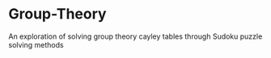 # Group-Theory
An exploration of solving group theory cayley tables through Sudoku puzzle solving methods
